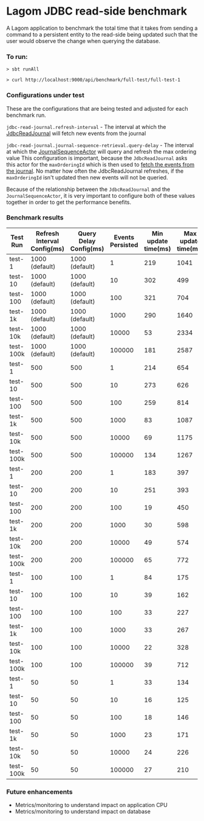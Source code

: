 # Lagom JDBC read-side benchmark

A Lagom application to benchmark the total time that it takes from sending a command to a persistent entity to the read-side being updated such that the user would observe the change when querying the database.

### To run:

```
> sbt runAll

> curl http://localhost:9000/api/benchmark/full-test/full-test-1
```

### Configurations under test
These are the configurations that are being tested and adjusted for each benchmark run.

`jdbc-read-journal.refresh-interval` - The interval at which the [JdbcReadJournal](https://github.com/akka/akka-persistence-jdbc/blob/afdcea24e946247f8ed8e3306ddd49e395418d25/core/src/main/scala/akka/persistence/jdbc/query/scaladsl/JdbcReadJournal.scala#L182) will fetch new events from the journal

`jdbc-read-journal.journal-sequence-retrieval.query-delay` - The interval at which the [JournalSequenceActor](https://github.com/akka/akka-persistence-jdbc/blob/7930dc327455f0de37614772424cabcfa5d22099/core/src/main/scala/akka/persistence/jdbc/query/JournalSequenceActor.scala#L59) will query and refresh the max ordering value
This configuration is important, because the `JdbcReadJournal` asks this actor for the `maxOrderingId` which is then used to [fetch the events from the journal](https://github.com/akka/akka-persistence-jdbc/blob/afdcea24e946247f8ed8e3306ddd49e395418d25/core/src/main/scala/akka/persistence/jdbc/query/scaladsl/JdbcReadJournal.scala#L237). No matter how often the JdbcReadJournal refreshes, if the `maxOrderingId` isn't updated then new events will not be queried. 

Because of the relationship between the `JdbcReadJournal` and the `JournalSequenceActor`, it is very important to configure both of these values together in order to get the performance benefits.

### Benchmark results

Test Run | Refresh Interval Config(ms) | Query Delay Config(ms) | Events Persisted | Min update time(ms) | Max update time(ms) | Avg update time(ms) |
------|----|----|------|------|------|------|
test-1|1000 (default)|1000 (default)|1|219|1041|431.4
test-10|1000 (default)|1000 (default)|10|302|499|388.8
test-100|1000 (default)|1000 (default)|100|321|704|521.19
test-1k|1000 (default)|1000 (default)|1000|290|1640|916.67
test-10k|1000 (default)|1000 (default)|10000|53|2334|1399.88
test-100k|1000 (default)|1000 (default)|100000|181|2587|1479.94
test-1|500|500|1|214|654|422.8
test-10|500|500|10|273|626|439.48
test-100|500|500|100|259|814|541.86
test-1k|500|500|1000|83|1087|583.79
test-10k|500|500|10000|69|1175|692.23
test-100k|500|500|100000|134|1267|723.44
test-1|200|200|1|183|397|266.4
test-10|200|200|10|251|393|325.04
test-100|200|200|100|19|450|249.09
test-1k|200|200|1000|30|598|346.61
test-10k|200|200|10000|49|574|310.52
test-100k|200|200|100000|65|772|351.39
test-1|100|100|1|84|175|131
test-10|100|100|10|39|162|102
test-100|100|100|100|33|227|140.41
test-1k|100|100|1000|33|267|158.17
test-10k|100|100|10000|22|328|168.09
test-100k|100|100|100000|39|712|189
test-1|50|50|1|33|134|66.8
test-10|50|50|10|16|125|64.28
test-100|50|50|100|18|146|88.06
test-1k|50|50|1000|23|171|98.42
test-10k|50|50|10000|24|226|106.05
test-100k|50|50|100000|27|210|108.12

### Future enhancements
- Metrics/monitoring to understand impact on application CPU
- Metrics/monitoring to understand impact on database